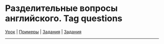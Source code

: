 # Разделительные вопросы английского. Tag questions

[Урок](https://youtu.be/FVimwpo7OqM) | [Примеры](https://youtu.be/_JcVLGWbYbk) | [Задания](http://ok-tests.ru/unit-41-red/) | [Задания](http://okaudio.ru/grammar40-1/)

---